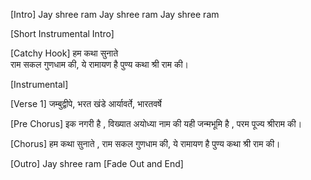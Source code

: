 [Intro]
Jay shree ram
Jay shree ram
Jay shree ram

[Short Instrumental Intro]

[Catchy Hook]
हम कथा सुनाते  
राम सकल गुणधाम की,
ये रामायण है 
पुण्य कथा श्री राम की।


[Instrumental]

[Verse 1]
जम्बुद्वीपे, भरत खंडे आर्यावर्ते, भारतवर्षे

[Pre Chorus]
इक नगरी है , विख्यात अयोध्या नाम की
यही जन्मभूमि है , परम पूज्य श्रीराम की।

[Chorus]
हम कथा सुनाते , 
राम सकल गुणधाम की, 
ये रामायण है 
पुण्य कथा श्री राम की।

[Outro]
Jay shree ram
[Fade Out and End]
